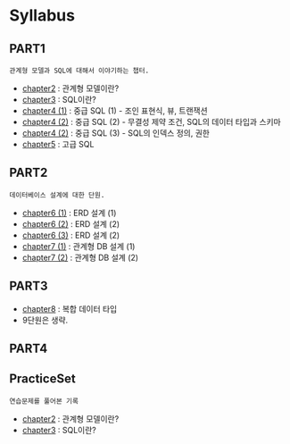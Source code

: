 # Syllabus

## PART1
`관계형 모델과 SQL에 대해서 이야기하는 챕터.` 

* [chapter2](./PART1/chapter2.md) : 관계형 모델이란?  
* [chapter3](./PART1/chapter3.md) : SQL이란?  
* [chapter4 (1)](./PART1/chapter4_1.md) : 중급 SQL (1) - 조인 표현식, 뷰, 트랜잭션  
* [chapter4 (2)](./PART1/chapter4_2.md) : 중급 SQL (2) - 무결성 제약 조건, SQL의 데이터 타입과 스키마  
* [chapter4 (2)](./PART1/chapter4_3.md) : 중급 SQL (3) - SQL의 인덱스 정의, 권한  
* [chapter5](./PART1/chapter5.md) : 고급 SQL  

## PART2
`데이터베이스 설계에 대한 단원.` 
* [chapter6 (1)](./PART2/chapter6_1.md) : ERD 설계 (1)  
* [chapter6 (2)](./PART2/chapter6_2.md) : ERD 설계 (2)  
* [chapter6 (3)](./PART2/chapter6_3.md) : ERD 설계 (2)  
* [chapter7 (1)](./PART2/chapter7_1.md) : 관계형 DB 설계 (1)  
* [chapter7 (2)](./PART2/chapter7_2.md) : 관계형 DB 설계 (2)  

## PART3
* [chapter8](./PART3/chapter8.md) : 복합 데이터 타입
* 9단원은 생략.

## PART4

## PracticeSet
`연습문제를 풀어본 기록`  
* [chapter2](./PracticeSet/chapter2.md) : 관계형 모델이란?  
* [chapter3](./PracticeSet/chapter3.md) : SQL이란?  
